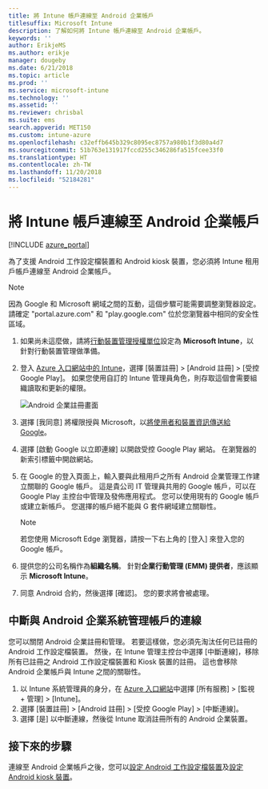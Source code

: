 ```yaml
---
title: 將 Intune 帳戶連線至 Android 企業帳戶
titlesuffix: Microsoft Intune
description: 了解如何將 Intune 帳戶連線至 Android 企業帳戶。
keywords: ''
author: ErikjeMS
ms.author: erikje
manager: dougeby
ms.date: 6/21/2018
ms.topic: article
ms.prod: ''
ms.service: microsoft-intune
ms.technology: ''
ms.assetid: ''
ms.reviewer: chrisbal
ms.suite: ems
search.appverid: MET150
ms.custom: intune-azure
ms.openlocfilehash: c32effb645b329c8095ec8757a980b1f3d80a4d7
ms.sourcegitcommit: 51b763e131917fccd255c346286fa515fcee33f0
ms.translationtype: HT
ms.contentlocale: zh-TW
ms.lasthandoff: 11/20/2018
ms.locfileid: "52184281"
---
```

# <a name="connect-your-intune-account-to-your-android-enterprise-account"></a>將 Intune 帳戶連線至 Android 企業帳戶

[!INCLUDE [azure_portal](./includes/azure_portal.md)]

為了支援 Android 工作設定檔裝置和 Android kiosk 裝置，您必須將 Intune 租用戶帳戶連線至 Android 企業帳戶。 

> [!NOTE]
> 因為 Google 和 Microsoft 網域之間的互動，這個步驟可能需要調整瀏覽器設定。  請確定 "portal.azure.com" 和 "play.google.com" 位於您瀏覽器中相同的安全性區域。

1. 如果尚未這麼做，請將[行動裝置管理授權單位](mdm-authority-set.md)設定為 **Microsoft Intune**，以針對行動裝置管理做準備。
2. 登入 [Azure 入口網站中的 Intune](https://aka.ms/intuneportal)，選擇 [裝置註冊] > [Android 註冊] > [受控 Google Play]。  如果您使用自訂的 Intune 管理員角色，則存取這個會需要組織讀取和更新的權限。
   
   ![Android 企業註冊畫面](./media/android-work-bind.png)

3. 選擇 [我同意] 將權限授與 Microsoft，以[將使用者和裝置資訊傳送給 Google](data-intune-sends-to-google.md)。 
   
4. 選擇 [啟動 Google 以立即連線] 以開啟受控 Google Play 網站。 在瀏覽器的新索引標籤中開啟網站。
  
5. 在 Google 的登入頁面上，輸入要與此租用戶之所有 Android 企業管理工作建立關聯的 Google 帳戶。 這是貴公司 IT 管理員共用的 Google 帳戶，可以在 Google Play 主控台中管理及發佈應用程式。 您可以使用現有的 Google 帳戶或建立新帳戶。 您選擇的帳戶絕不能與 G 套件網域建立關聯性。
    
    > [!Note]
    > 若您使用 Microsoft Edge 瀏覽器，請按一下右上角的 [登入] 來登入您的 Google 帳戶。

6. 提供您的公司名稱作為**組織名稱**。 針對**企業行動管理 (EMM) 提供者**，應該顯示 **Microsoft Intune**。

7. 同意 Android 合約，然後選擇 [確認]。 您的要求將會被處理。

## <a name="disconnect-your-android-enterprise-administrative-account"></a>中斷與 Android 企業系統管理帳戶的連線

您可以關閉 Android 企業註冊和管理。 若要這樣做，您必須先淘汰任何已註冊的 Android 工作設定檔裝置。 然後，在 Intune 管理主控台中選擇 [中斷連線]，移除所有已註冊之 Android 工作設定檔裝置和 Kiosk 裝置的註冊。 這也會移除 Android 企業帳戶與 Intune 之間的關聯性。

1. 以 Intune 系統管理員的身分，在 [Azure 入口網站](https://portal.azure.com)中選擇 [所有服務] > [監視 + 管理] > [Intune]。
2. 選擇 [裝置註冊] > [Android 註冊] > [受控 Google Play] > [中斷連線]。
3. 選擇 [是] 以中斷連線，然後從 Intune 取消註冊所有的 Android 企業裝置。

## <a name="next-steps"></a>接下來的步驟

連線至 Android 企業帳戶之後，您可以[設定 Android 工作設定檔裝置](android-work-profile-enroll.md)及[設定 Android kiosk 裝置](android-kiosk-enroll.md)。
